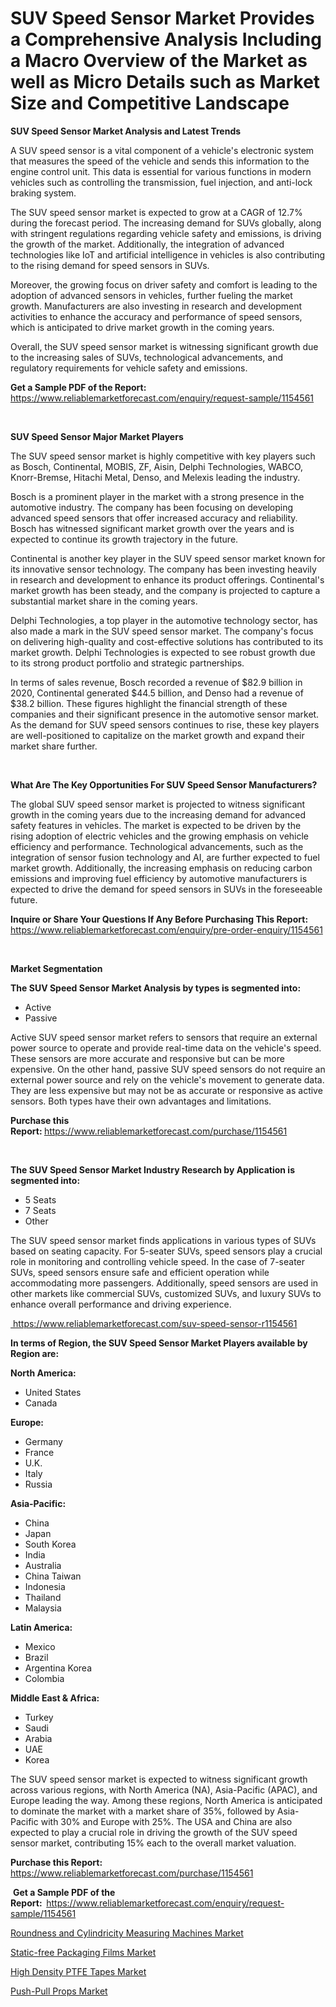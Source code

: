 <p><h1>SUV Speed Sensor Market Provides a Comprehensive Analysis Including a Macro Overview of the Market as well as Micro Details such as Market Size and Competitive Landscape</h1></p><p><strong>SUV Speed Sensor Market Analysis and Latest Trends</strong></p>
<p><p>A SUV speed sensor is a vital component of a vehicle's electronic system that measures the speed of the vehicle and sends this information to the engine control unit. This data is essential for various functions in modern vehicles such as controlling the transmission, fuel injection, and anti-lock braking system.</p><p>The SUV speed sensor market is expected to grow at a CAGR of 12.7% during the forecast period. The increasing demand for SUVs globally, along with stringent regulations regarding vehicle safety and emissions, is driving the growth of the market. Additionally, the integration of advanced technologies like IoT and artificial intelligence in vehicles is also contributing to the rising demand for speed sensors in SUVs.</p><p>Moreover, the growing focus on driver safety and comfort is leading to the adoption of advanced sensors in vehicles, further fueling the market growth. Manufacturers are also investing in research and development activities to enhance the accuracy and performance of speed sensors, which is anticipated to drive market growth in the coming years.</p><p>Overall, the SUV speed sensor market is witnessing significant growth due to the increasing sales of SUVs, technological advancements, and regulatory requirements for vehicle safety and emissions.</p></p>
<p><strong>Get a Sample PDF of the Report:&nbsp;</strong> <a href="https://www.reliablemarketforecast.com/enquiry/request-sample/1154561">https://www.reliablemarketforecast.com/enquiry/request-sample/1154561</a></p>
<p>&nbsp;</p>
<p><strong>SUV Speed Sensor Major Market Players</strong></p>
<p><p>The SUV speed sensor market is highly competitive with key players such as Bosch, Continental, MOBIS, ZF, Aisin, Delphi Technologies, WABCO, Knorr-Bremse, Hitachi Metal, Denso, and Melexis leading the industry. </p><p>Bosch is a prominent player in the market with a strong presence in the automotive industry. The company has been focusing on developing advanced speed sensors that offer increased accuracy and reliability. Bosch has witnessed significant market growth over the years and is expected to continue its growth trajectory in the future.</p><p>Continental is another key player in the SUV speed sensor market known for its innovative sensor technology. The company has been investing heavily in research and development to enhance its product offerings. Continental's market growth has been steady, and the company is projected to capture a substantial market share in the coming years.</p><p>Delphi Technologies, a top player in the automotive technology sector, has also made a mark in the SUV speed sensor market. The company's focus on delivering high-quality and cost-effective solutions has contributed to its market growth. Delphi Technologies is expected to see robust growth due to its strong product portfolio and strategic partnerships.</p><p>In terms of sales revenue, Bosch recorded a revenue of $82.9 billion in 2020, Continental generated $44.5 billion, and Denso had a revenue of $38.2 billion. These figures highlight the financial strength of these companies and their significant presence in the automotive sensor market. As the demand for SUV speed sensors continues to rise, these key players are well-positioned to capitalize on the market growth and expand their market share further.</p></p>
<p>&nbsp;</p>
<p><strong>What Are The Key Opportunities For SUV Speed Sensor Manufacturers?</strong></p>
<p><p>The global SUV speed sensor market is projected to witness significant growth in the coming years due to the increasing demand for advanced safety features in vehicles. The market is expected to be driven by the rising adoption of electric vehicles and the growing emphasis on vehicle efficiency and performance. Technological advancements, such as the integration of sensor fusion technology and AI, are further expected to fuel market growth. Additionally, the increasing emphasis on reducing carbon emissions and improving fuel efficiency by automotive manufacturers is expected to drive the demand for speed sensors in SUVs in the foreseeable future.</p></p>
<p><strong>Inquire or Share Your Questions If Any Before Purchasing This Report:</strong> <a href="https://www.reliablemarketforecast.com/enquiry/pre-order-enquiry/1154561">https://www.reliablemarketforecast.com/enquiry/pre-order-enquiry/1154561</a></p>
<p>&nbsp;</p>
<p><strong>Market Segmentation</strong></p>
<p><strong>The SUV Speed Sensor Market Analysis by types is segmented into:</strong></p>
<p><ul><li>Active</li><li>Passive</li></ul></p>
<p><p>Active SUV speed sensor market refers to sensors that require an external power source to operate and provide real-time data on the vehicle's speed. These sensors are more accurate and responsive but can be more expensive. On the other hand, passive SUV speed sensors do not require an external power source and rely on the vehicle's movement to generate data. They are less expensive but may not be as accurate or responsive as active sensors. Both types have their own advantages and limitations.</p></p>
<p><strong>Purchase this Report:&nbsp;</strong><a href="https://www.reliablemarketforecast.com/purchase/1154561">https://www.reliablemarketforecast.com/purchase/1154561</a></p>
<p>&nbsp;</p>
<p><strong>The SUV Speed Sensor Market Industry Research by Application is segmented into:</strong></p>
<p><ul><li>5 Seats</li><li>7 Seats</li><li>Other</li></ul></p>
<p><p>The SUV speed sensor market finds applications in various types of SUVs based on seating capacity. For 5-seater SUVs, speed sensors play a crucial role in monitoring and controlling vehicle speed. In the case of 7-seater SUVs, speed sensors ensure safe and efficient operation while accommodating more passengers. Additionally, speed sensors are used in other markets like commercial SUVs, customized SUVs, and luxury SUVs to enhance overall performance and driving experience.</p></p>
<p><a href="https://www.reliablemarketforecast.com/suv-speed-sensor-r1154561">&nbsp;https://www.reliablemarketforecast.com/suv-speed-sensor-r1154561</a></p>
<p><strong>In terms of Region, the SUV Speed Sensor Market Players available by Region are:</strong></p>
<p>
    <p> <strong> North America: </strong>
        <ul>
            <li>United States</li>
            <li>Canada</li>
        </ul>
        </p> 
    <p> <strong> Europe: </strong>
        <ul>
            <li>Germany</li>
            <li>France</li>
            <li>U.K.</li>
            <li>Italy</li>
            <li>Russia</li>
        </ul>
        </p> 
    <p> <strong> Asia-Pacific: </strong>
        <ul>
            <li>China</li>
            <li>Japan</li>
            <li>South Korea</li>
            <li>India</li>
            <li>Australia</li>
            <li>China Taiwan</li>
            <li>Indonesia</li>
            <li>Thailand</li>
            <li>Malaysia</li>
        </ul>
        </p> 
    <p> <strong> Latin America: </strong>
        <ul>
            <li>Mexico</li>
            <li>Brazil</li>
            <li>Argentina Korea</li>
            <li>Colombia</li>
        </ul>
        </p> 
    <p> <strong> Middle East & Africa: </strong>
        <ul>
            <li>Turkey</li>
            <li>Saudi</li>
            <li>Arabia</li>
            <li>UAE</li>
            <li>Korea</li>
        </ul>
    </p>
    </p>
<p><p>The SUV speed sensor market is expected to witness significant growth across various regions, with North America (NA), Asia-Pacific (APAC), and Europe leading the way. Among these regions, North America is anticipated to dominate the market with a market share of 35%, followed by Asia-Pacific with 30% and Europe with 25%. The USA and China are also expected to play a crucial role in driving the growth of the SUV speed sensor market, contributing 15% each to the overall market valuation.</p></p>
<p><strong>Purchase this Report: </strong><a href="https://www.reliablemarketforecast.com/purchase/1154561">https://www.reliablemarketforecast.com/purchase/1154561</a></p>
<p>&nbsp;<strong>Get a Sample PDF of the Report:&nbsp;&nbsp;</strong><a href="https://www.reliablemarketforecast.com/enquiry/request-sample/1154561">https://www.reliablemarketforecast.com/enquiry/request-sample/1154561</a></p>
<p><strong></strong></p>
<p><p><a href="https://github.com/wrwgzwbr35/Market-Research-Report-List-1/blob/main/roundness-and-cylindricity-measuring-machines-market.md">Roundness and Cylindricity Measuring Machines Market</a></p><p><a href="https://medium.com/@omamuller/global-static-free-packaging-films-market-size-and-market-trends-analysis-by-regional-outlook-f0f1fefa8c23">Static-free Packaging Films Market</a></p><p><a href="https://medium.com/@jewelmohr42/comprehensive-analysis-of-the-global-high-density-ptfe-tapes-market-growth-trends-market-9a4b992c44b2">High Density PTFE Tapes Market</a></p><p><a href="https://github.com/sifatuddin25/Market-Research-Report-List-1/blob/main/push-pull-props-market.md">Push-Pull Props Market</a></p></p>